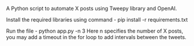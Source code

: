 A Python script to automate X posts using Tweepy library and OpenAI.

Install the required libraries using command - pip install -r requirements.txt

Run the file - python app.py -n 3
Here n specifies the number of X posts, you may add a timeout in the for loop to add intervals between the tweets.